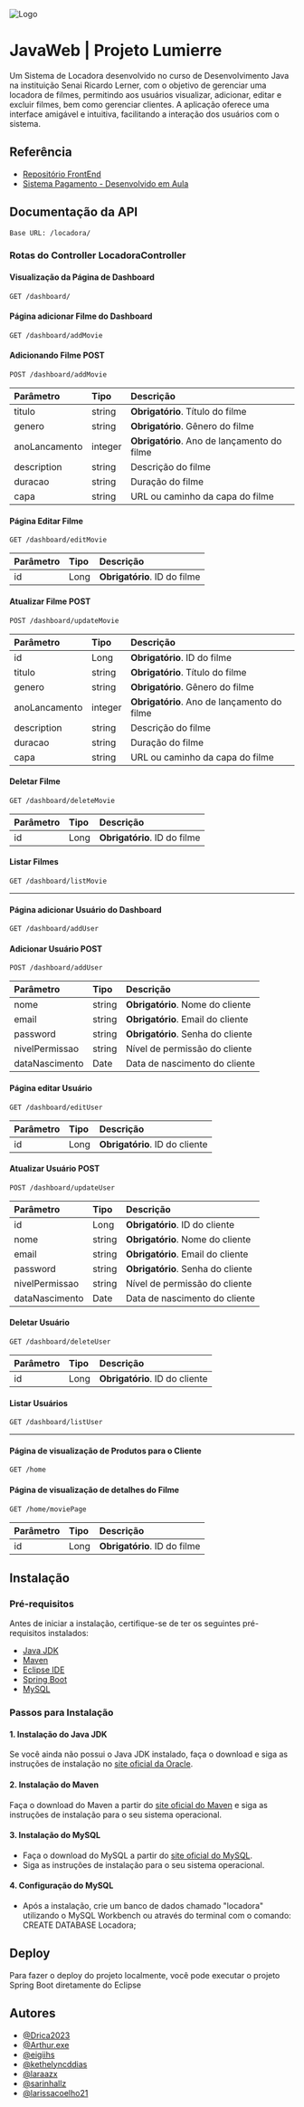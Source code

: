 
![Logo](https://cdn.freelogovectors.net/wp-content/uploads/2023/07/java-logo-01-freelogovectors.net_.png)

# JavaWeb | Projeto Lumierre

Um Sistema de Locadora desenvolvido no curso  de Desenvolvimento Java na instituição Senai Ricardo Lerner, com o objetivo de gerenciar uma locadora de filmes, permitindo aos usuários visualizar, adicionar, editar e excluir filmes, bem como gerenciar clientes. A aplicação oferece uma interface amigável e intuitiva, facilitando a interação dos usuários com o sistema.


## Referência
 - [Repositório FrontEnd](https://github.com/sarinhallz/LumierreFRONT)
 - [Sistema Pagamento - Desenvolvido em Aula](https://github.com/Arthur-Rosa/ProjetoMVC)


## Documentação da API

    Base URL: /locadora/

### Rotas do Controller LocadoraController

#### Visualização da Página de Dashboard
```http
GET /dashboard/
```

#### Página adicionar Filme do Dashboard
```http
GET /dashboard/addMovie
```

#### Adicionando Filme POST
```http
POST /dashboard/addMovie
```
| Parâmetro        | Tipo       | Descrição                                   |
| :--------------- | :--------- | :------------------------------------------ |
| titulo           | string     | **Obrigatório**. Título do filme            |
| genero           | string     | **Obrigatório**. Gênero do filme            |
| anoLancamento    | integer    | **Obrigatório**. Ano de lançamento do filme |
| description      | string     | Descrição do filme                          |
| duracao          | string     | Duração do filme                            |
| capa             | string     | URL ou caminho da capa do filme             |

#### Página Editar Filme
```http
GET /dashboard/editMovie
```
| Parâmetro        | Tipo       | Descrição                   |
| :--------------- | :--------- | :-------------------------- |
| id               | Long       | **Obrigatório**. ID do filme|

#### Atualizar Filme POST
```http
POST /dashboard/updateMovie
```
| Parâmetro        | Tipo       | Descrição                                   |
| :--------------- | :--------- | :------------------------------------------ |
| id               | Long       | **Obrigatório**. ID do filme                |
| titulo           | string     | **Obrigatório**. Título do filme            |
| genero           | string     | **Obrigatório**. Gênero do filme            |
| anoLancamento    | integer    | **Obrigatório**. Ano de lançamento do filme |
| description      | string     | Descrição do filme                          |
| duracao          | string     | Duração do filme                            |
| capa             | string     | URL ou caminho da capa do filme             |

#### Deletar Filme
```http
GET /dashboard/deleteMovie
```
| Parâmetro        | Tipo       | Descrição                   |
| :--------------- | :--------- | :-------------------------- |
| id               | Long       | **Obrigatório**. ID do filme|

#### Listar Filmes
```http
GET /dashboard/listMovie
```

---

#### Página adicionar Usuário do Dashboard
```http
GET /dashboard/addUser
```

#### Adicionar Usuário POST
```http
POST /dashboard/addUser
```
| Parâmetro        | Tipo       | Descrição                   |
| :--------------- | :--------- | :-------------------------- |
| nome             | string     | **Obrigatório**. Nome do cliente|
| email            | string     | **Obrigatório**. Email do cliente|
| password         | string     | **Obrigatório**. Senha do cliente|
| nivelPermissao   | string     | Nível de permissão do cliente|
| dataNascimento   | Date       | Data de nascimento do cliente|

#### Página editar Usuário
```http
GET /dashboard/editUser
```
| Parâmetro        | Tipo       | Descrição                   |
| :--------------- | :--------- | :-------------------------- |
| id               | Long       | **Obrigatório**. ID do cliente|

#### Atualizar Usuário POST
```http
POST /dashboard/updateUser
```
| Parâmetro        | Tipo       | Descrição                   |
| :--------------- | :--------- | :-------------------------- |
| id               | Long       | **Obrigatório**. ID do cliente|
| nome             | string     | **Obrigatório**. Nome do cliente|
| email            | string     | **Obrigatório**. Email do cliente|
| password         | string     | **Obrigatório**. Senha do cliente|
| nivelPermissao   | string     | Nível de permissão do cliente|
| dataNascimento   | Date       | Data de nascimento do cliente|

#### Deletar Usuário
```http
GET /dashboard/deleteUser
```
| Parâmetro        | Tipo       | Descrição                   |
| :--------------- | :--------- | :-------------------------- |
| id               | Long       | **Obrigatório**. ID do cliente|

#### Listar Usuários
```http
GET /dashboard/listUser
```

---

#### Página de visualização de Produtos para o Cliente
```http
GET /home
```

#### Página de visualização de detalhes do Filme
```http
GET /home/moviePage
```
| Parâmetro        | Tipo       | Descrição                   |
| :--------------- | :--------- | :-------------------------- |
| id               | Long       | **Obrigatório**. ID do filme|

## Instalação
### Pré-requisitos
Antes de iniciar a instalação, certifique-se de ter os seguintes pré-requisitos instalados:

- [Java JDK](https://www.oracle.com/java/technologies/javase-downloads.html)
- [Maven](https://maven.apache.org/download.cgi)
- [Eclipse IDE](https://www.eclipse.org/downloads/)
- [Spring Boot](https://spring.io/projects/spring-boot)
- [MySQL](https://dev.mysql.com/downloads/mysql/)

### Passos para Instalação

#### 1. Instalação do Java JDK
Se você ainda não possui o Java JDK instalado, faça o download e siga as instruções de instalação no [site oficial da Oracle](https://www.oracle.com/java/technologies/javase-downloads.html).

#### 2. Instalação do Maven
Faça o download do Maven a partir do [site oficial do Maven](https://maven.apache.org/download.cgi) e siga as instruções de instalação para o seu sistema operacional.

#### 3. Instalação do MySQL
- Faça o download do MySQL a partir do [site oficial do MySQL](https://dev.mysql.com/downloads/mysql/).
- Siga as instruções de instalação para o seu sistema operacional.
  
#### 4. Configuração do MySQL
- Após a instalação, crie um banco de dados chamado "locadora" utilizando o MySQL Workbench ou através do terminal com o comando: CREATE DATABASE Locadora;
## Deploy
Para fazer o deploy do projeto localmente, você pode executar o projeto Spring Boot diretamente do Eclipse

## Autores

- [@Drica2023](https://github.com/Drica2023)
- [@Arthur.exe](https://github.com/Ath3Dev)
- [@eigiihs](https://github.com/eigiihs)
- [@kethelyncddias ](https://github.com/kethelyncddias)
- [@laraazx](https://github.com/laraazx)
- [@sarinhallz](https://github.com/sarinhallz)
- [@larissacoelho21](https://github.com/larissacoelho21)

